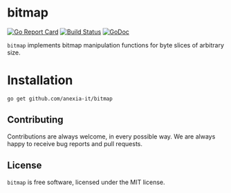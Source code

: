 # bitmap

[![Go Report Card](https://goreportcard.com/badge/anexia-it/bitmap)](https://goreportcard.com/report/anexia-it/bitmap)
[![Build Status](https://travis-ci.org/anexia-it/bitmap.svg?branch=master)](https://travis-ci.org/anexia-it/bitmap)
[![GoDoc](https://godoc.org/github.com/anexia-it/bitmap?status.svg)](https://godoc.org/github.com/anexia-it/bitmap)


`bitmap` implements bitmap manipulation functions for byte slices of arbitrary size.

# Installation

```
go get github.com/anexia-it/bitmap
```

## Contributing

Contributions are always welcome, in every possible way.
We are always happy to receive bug reports and pull requests.

## License

`bitmap` is free software, licensed under the MIT license.

